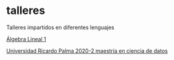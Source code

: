# talleres
Talleres impartidos en diferentes lenguajes

[Álgebra Lineal 1](https://github.com/palmoreck/talleres/tree/algebra-lineal-1)

[Universidad Ricardo Palma 2020-2 maestría en ciencia de datos](https://github.com/palmoreck/talleres/tree/URP_2020_2)
